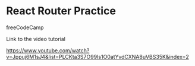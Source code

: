 # React Router Practice

freeCodeCamp

Link to the video tutorial

https://www.youtube.com/watch?v=Jppuj6M1sJ4&list=PLCKta3S7O99Is1O0atYvdCXNA8uVBS35K&index=2
